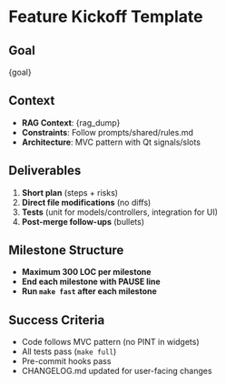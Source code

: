 # Feature Kickoff Template

## Goal
{goal}

## Context
- **RAG Context**: {rag_dump}
- **Constraints**: Follow prompts/shared/rules.md
- **Architecture**: MVC pattern with Qt signals/slots

## Deliverables
1. **Short plan** (steps + risks)
2. **Direct file modifications** (no diffs)
3. **Tests** (unit for models/controllers, integration for UI)
4. **Post-merge follow-ups** (bullets)

## Milestone Structure
- **Maximum 300 LOC per milestone**
- **End each milestone with PAUSE line**
- **Run `make fast` after each milestone**

## Success Criteria
- Code follows MVC pattern (no PINT in widgets)
- All tests pass (`make full`)
- Pre-commit hooks pass
- CHANGELOG.md updated for user-facing changes
